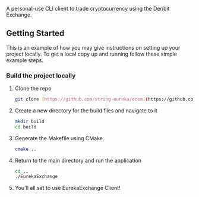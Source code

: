 
A personal-use CLI client to trade cryptocurrency using the Deribit Exchange.

<!-- GETTING STARTED -->
## Getting Started

This is an example of how you may give instructions on setting up your project locally.
To get a local copy up and running follow these simple example steps.

### Build the project locally

1. Clone the repo
   ```sh
   git clone [https://github.com/string-eureka/ecom](https://github.com/string-eureka/tradingClient.git)
   ```
2. Create a new directory for the build files and navigate to it
   ```sh
   mkdir build
   cd build 
   ```
3. Generate the Makefile using CMake
   ```sh
   cmake ..
   ```
4. Return to the main directory and run the application 
   ```sh
   cd ..
   ./EurekaExchange
   ```
6. You'll all set to use EurekaExchange Client!
